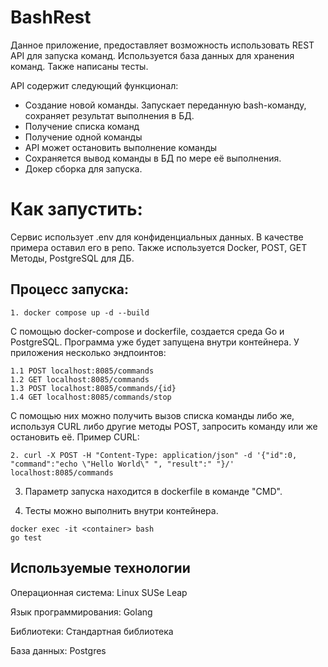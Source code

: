 # BashRest

Данное приложение, предоставляет возможность использовать REST API для запуска команд. Используется база данных для хранения команд. Также написаны тесты.

API содержит следующий функционал:

- Создание новой команды. Запускает переданную bash-команду, сохраняет результат выполнения в БД.
- Получение списка команд
- Получение одной команды
- API может остановить выполнение команды
- Сохраняется вывод команды в БД по мере её выполнения.
- Докер сборка для запуска.

# Как запустить:
Сервис использует .env для конфиденциальных данных. В качестве примера оставил его в репо. Также используется Docker, POST, GET Методы, PostgreSQL для ДБ.

## Процесс запуска:
```
1. docker compose up -d --build
```
С помощью docker-compose и dockerfile, создается среда Go и PostgreSQL. Программа уже будет запущена внутри контейнера. У приложения несколько эндпоинтов:
```
1.1 POST localhost:8085/commands
1.2 GET localhost:8085/commands
1.3 POST localhost:8085/commands/{id}
1.4 GET localhost:8085/commands/stop
```
С помощью них можно получить вызов списка команды либо же, используя CURL либо другие методы POST, запросить команду или же остановить её. Пример CURL:
```
2. curl -X POST -H "Content-Type: application/json" -d '{"id":0, "command":"echo \"Hello World\" ", "result":" "}/' localhost:8085/commands
```

3. Параметр запуска находится в dockerfile в команде "CMD".

4. Тесты можно выполнить внутри контейнера. 
```
docker exec -it <container> bash
go test  
```

## Используемые технологии

Операционная система: Linux SUSe Leap

Язык программирования: Golang

Библиотеки: Стандартная библиотека

База данных: Postgres
